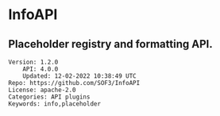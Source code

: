 # InfoAPI
## Placeholder registry and formatting API.
```properties
Version: 1.2.0
    API: 4.0.0
    Updated: 12-02-2022 10:38:49 UTC
Repo: https://github.com/SOF3/InfoAPI
License: apache-2.0
Categories: API plugins
Keywords: info,placeholder
```